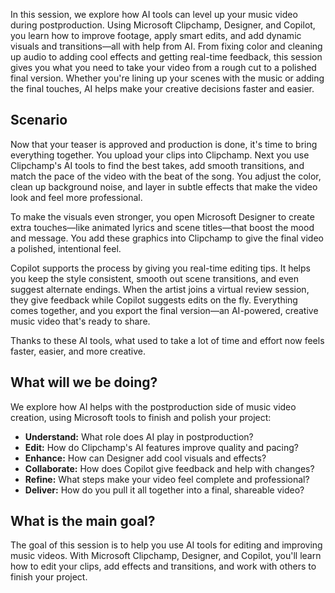 In this session, we explore how AI tools can level up your music video during postproduction. Using Microsoft Clipchamp, Designer, and Copilot, you learn how to improve footage, apply smart edits, and add dynamic visuals and transitions—all with help from AI. From fixing color and cleaning up audio to adding cool effects and getting real-time feedback, this session gives you what you need to take your video from a rough cut to a polished final version. Whether you're lining up your scenes with the music or adding the final touches, AI helps make your creative decisions faster and easier.

## Scenario

Now that your teaser is approved and production is done, it's time to bring everything together. You upload your clips into Clipchamp. Next you use Clipchamp's AI tools to find the best takes, add smooth transitions, and match the pace of the video with the beat of the song. You adjust the color, clean up background noise, and layer in subtle effects that make the video look and feel more professional.

To make the visuals even stronger, you open Microsoft Designer to create extra touches—like animated lyrics and scene titles—that boost the mood and message. You add these graphics into Clipchamp to give the final video a polished, intentional feel.

Copilot supports the process by giving you real-time editing tips. It helps you keep the style consistent, smooth out scene transitions, and even suggest alternate endings. When the artist joins a virtual review session, they give feedback while Copilot suggests edits on the fly. Everything comes together, and you export the final version—an AI-powered, creative music video that's ready to share.

Thanks to these AI tools, what used to take a lot of time and effort now feels faster, easier, and more creative.

## What will we be doing?

We explore how AI helps with the postproduction side of music video creation, using Microsoft tools to finish and polish your project:

- **Understand:** What role does AI play in postproduction?  
- **Edit:** How do Clipchamp's AI features improve quality and pacing?  
- **Enhance:** How can Designer add cool visuals and effects?  
- **Collaborate:** How does Copilot give feedback and help with changes?  
- **Refine:** What steps make your video feel complete and professional?  
- **Deliver:** How do you pull it all together into a final, shareable video?

## What is the main goal?

The goal of this session is to help you use AI tools for editing and improving music videos. With Microsoft Clipchamp, Designer, and Copilot, you'll learn how to edit your clips, add effects and transitions, and work with others to finish your project.

